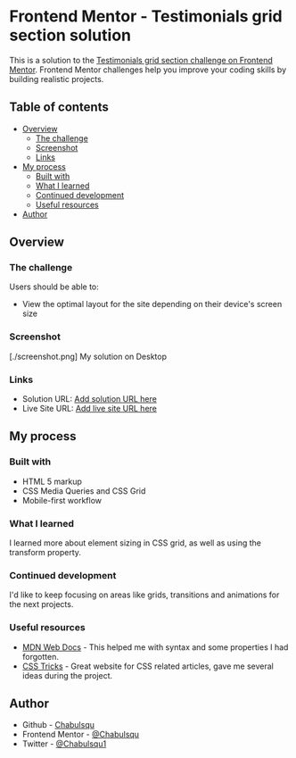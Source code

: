 
# Frontend Mentor - Testimonials grid section solution

This is a solution to the [Testimonials grid section challenge on Frontend Mentor](https://www.frontendmentor.io/challenges/testimonials-grid-section-Nnw6J7Un7). Frontend Mentor challenges help you improve your coding skills by building realistic projects. 

## Table of contents

- [Overview](#overview)
  - [The challenge](#the-challenge)
  - [Screenshot](#screenshot)
  - [Links](#links)
- [My process](#my-process)
  - [Built with](#built-with)
  - [What I learned](#what-i-learned)
  - [Continued development](#continued-development)
  - [Useful resources](#useful-resources)
- [Author](#author)


## Overview

### The challenge

Users should be able to:

- View the optimal layout for the site depending on their device's screen size

### Screenshot

[./screenshot.png] 
My solution on Desktop

### Links

- Solution URL: [Add solution URL here](https://your-solution-url.com)
- Live Site URL: [Add live site URL here](https://your-live-site-url.com)

## My process

### Built with

- HTML 5 markup
- CSS Media Queries and CSS Grid
- Mobile-first workflow

### What I learned

I learned more about element sizing in CSS grid, as well as using the transform property.

### Continued development 

I'd like to keep focusing on areas like grids, transitions and animations for the next projects.

### Useful resources

- [MDN Web Docs](https://developer.mozilla.org/) - This helped me with syntax and some properties I had forgotten.
- [CSS Tricks](https://css-tricks.com/) - Great website for CSS related articles, gave me several ideas during the project.


## Author

- Github - [Chabulsqu](https://github.com/Chabulsqu)
- Frontend Mentor - [@Chabulsqu](https://www.frontendmentor.io/profile/Chabulsqu)
- Twitter - [@Chabulsqu1](https://twitter.com/Chabulsqu1)
